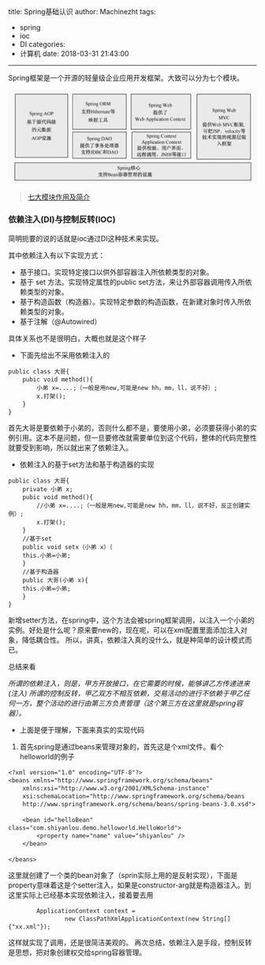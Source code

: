 title: Spring基础认识
author: Machinezht
tags:
  - spring
  - ioc
  - DI
categories:
  - 计算机
date: 2018-03-31 21:43:00
---
Spring框架是一个开源的轻量级企业应用开发框架。大致可以分为七个模块。

![七大模块](/assets/blog_img/180331-3.gif)
> [七大模块作用及简介](https://blog.csdn.net/xlgen157387/article/details/45290799)

<!-- more -->

### **依赖注入(DI)与控制反转(IOC)**

简明扼要的说的话就是ioc通过DI这种技术来实现。

其中依赖注入有以下实现方式：

* 基于接口。实现特定接口以供外部容器注入所依赖类型的对象。
* 基于 set 方法。实现特定属性的public set方法，来让外部容器调用传入所依赖类型的对象。
* 基于构造函数（构造器）。实现特定参数的构造函数，在新建对象时传入所依赖类型的对象。
* 基于注解（@Autowired）

具体关系也不是很明白，大概也就是这个样子

- 下面先给出不采用依赖注入的
```
public class 大哥{
    pubic void method(){
        小弟 x=....;（一般是用new,可能是new hh，mm，ll，说不好）;
        x.打架();
    }
}
```
首先大哥是要依赖于小弟的，否则什么都不是，要使用小弟，必须要获得小弟的实例引用。这本不是问题，但一旦要修改就需要单位到这个代码，整体的代码完整性就要受到影响，所以就出来了依赖注入。

- 依赖注入的基于set方法和基于构造器的实现

```
public class 大哥{
    private 小弟 x;
    pubic void method(){
        //小弟 x=....;（一般是用new,可能是new hh，mm，ll，说不好，反正创建实例）;
        x.打架();
    }
    //基于set
    public void setx（小弟 x）｛
    this.小弟=小弟;
    }
    //基于构造器
    public 大哥(小弟 x){
    this.小弟=小弟;
    }
}
```
新增setter方法，在spring中，这个方法会被spring框架调用，以注入一个小弟的实例。好处是什么呢？原来要new的，现在呢，可以在xml配置里面添加注入对象，降低耦合性。
所以，讲真，依赖注入真的没什么，就是种简单的设计模式而已。

总结来看

*所谓的依赖注入，则是，甲方开放接口，在它需要的时候，能够讲乙方传递进来(注入)
所谓的控制反转，甲乙双方不相互依赖，交易活动的进行不依赖于甲乙任何一方，整个活动的进行由第三方负责管理（这个第三方在这里就是spring容器）。*

- 上面是便于理解，下面来真实的实现代码

1. 首先spring是通过beans来管理对象的，首先这是个xml文件。看个helloworld的例子

```
<?xml version="1.0" encoding="UTF-8"?>
<beans xmlns="http://www.springframework.org/schema/beans"
    xmlns:xsi="http://www.w3.org/2001/XMLSchema-instance"
    xsi:schemaLocation="http://www.springframework.org/schema/beans
    http://www.springframework.org/schema/beans/spring-beans-3.0.xsd">

    <bean id="helloBean" class="com.shiyanlou.demo.helloworld.HelloWorld">
        <property name="name" value="shiyanlou" />
    </bean>

</beans>
```
这里就创建了一个类的bean对象了（sprin实际上用的是反射实现），下面是property意味着这是个setter注入，如果是constructor-arg就是构造器注入。到这里实际上已经基本实现依赖注入，接着要去用

```
        ApplicationContext context =
                new ClassPathXmlApplicationContext(new String[] {"xx.xml"});
```
这样就实现了调用，还是很简洁美观的。
再次总结，依赖注入是手段，控制反转是思想，把对象创建权交给spring容器管理。
